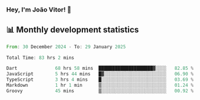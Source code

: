 ### Hey, I'm João Vitor! 👋

<!--
**joaovitorcf97/joaovitorcf97** is a ✨ _special_ ✨ repository because its `README.md` (this file) appears on your GitHub profile.

Here are some ideas to get you started:

- 🔭 I’m currently working on ...
- 🌱 I’m currently learning ...
- 👯 I’m looking to collaborate on ...
- 🤔 I’m looking for help with ...
- 💬 Ask me about ...
- 📫 How to reach me: ...
- 😄 Pronouns: ...
- ⚡ Fun fact: ...
-->
## 📊 Monthly development statistics

<!--START_SECTION:waka-->

```rust
From: 30 December 2024 - To: 29 January 2025

Total Time: 83 hrs 2 mins

Dart              68 hrs 58 mins  ████████████████████▓░░░░   82.85 %
JavaScript        5 hrs 44 mins   █▓░░░░░░░░░░░░░░░░░░░░░░░   06.90 %
TypeScript        3 hrs 4 mins    █░░░░░░░░░░░░░░░░░░░░░░░░   03.69 %
Markdown          1 hr 1 min      ▒░░░░░░░░░░░░░░░░░░░░░░░░   01.24 %
Groovy            45 mins         ▒░░░░░░░░░░░░░░░░░░░░░░░░   00.92 %
```

<!--END_SECTION:waka-->
